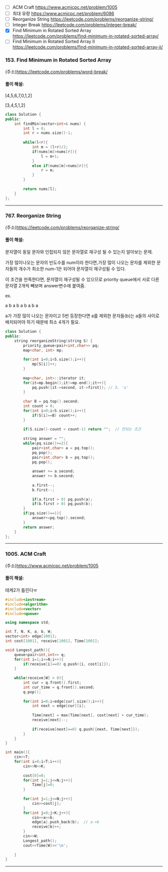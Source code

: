 - [ ] ACM Craft
https://www.acmicpc.net/problem/1005
- [ ] 최대 유량
https://www.acmicpc.net/problem/6086
- [ ] Reorganize String
https://leetcode.com/problems/reorganize-string/
- [ ] Integer Break
https://leetcode.com/problems/integer-break/
- [x] Find Minimum in Rotated Sorted Array
https://leetcode.com/problems/find-minimum-in-rotated-sorted-array/
- [ ] Find Minimum in Rotated Sorted Array II
https://leetcode.com/problems/find-minimum-in-rotated-sorted-array-ii/

### 153. Find Minimum in Rotated Sorted Array
(주소)https://leetcode.com/problems/word-break/

#### 풀이 해설:

[4,5,6,7,0,1,2]

[3,4,5,1,2] 

```c++
class Solution {
public:
    int findMin(vector<int>& nums) {
        int l = 0;
        int r = nums.size()-1;
        
        while(l<r){
            int m = (l+r)/2;
            if(nums[m]>nums[r]){
                l = m+1;
            }
            else if(nums[m]<nums[r]){
                r = m;
            }
        }
        
        return nums[l];
    }
};
```

---

### 767. Reorganize String
(주소)https://leetcode.com/problems/reorganize-string/

#### 풀이 해설:

 문자열이 동일 문자와 인접되지 않은 문자열로 재구성 될 수 있는지 알아보는 문제.
 
 가장 많이나오는 문자의 빈도수를 num이라 한다면,가장 많이 나오는 문자를 제외한 문자들의 개수가 최소한 num-1은 되어야 문자열이 재구성될 수 있다.
 
 이 조건을 만족한다면, 문자열이 재구성될 수 있으므로 priority queue에서 서로 다른 문자열 2개씩 빼보며 answer변수에 붙여줌.
 
 ex.
 
 a b a b a b a b a
 
 a가 가장 많이 나오는 문자이고 5번 등장한다면 a를 제외한 문자들(b)는 a들의 사이로 배치되어야 하기 때문에 최소 4개가 필요.


```c++
class Solution {
public:
    string reorganizeString(string S) {
        priority_queue<pair<int,char>> pq;
        map<char, int> mp;
        
        for(int i=0;i<S.size();i++){
            mp[S[i]]++;
        }
        
        map<char, int>::iterator it;
        for(it=mp.begin();it!=mp.end();it++){
            pq.push({it->second, it->first}); // 3, 'a'
        }
        
        char B = pq.top().second;
        int count = 0;
        for(int i=0;i<S.size();i++){
            if(S[i]==B) count++;
        }
        
        if(S.size()-count < count-1) return "";  // 안되는 조건
        
        string answer = "";
        while(pq.size()>=2){
            pair<int,char> a = pq.top();
            pq.pop();
            pair<int,char> b = pq.top();
            pq.pop();
            
            answer += a.second;
            answer += b.second;
            
            a.first--;
            b.first--;
            
            if(a.first > 0) pq.push(a);
            if(b.first > 0) pq.push(b);
        }
        if(pq.size()==1){
            answer+=pq.top().second;
        }
        return answer;
    }
};
```

---

### 1005. ACM Craft
(주소)https://www.acmicpc.net/problem/1005

#### 풀이 해설:

테케2가 틀린다ㅠ


```c++
#include<iostream>
#include<algorithm>
#include<vector>
#include<queue>

using namespace std;

int T, N, K, a, b, W;
vector<int> edge[1001];
int cost[1001], receive[1001], Time[1001];

void Longest_path(){
    queue<pair<int,int>> q;
    for(int i=1;i<=N;i++){
        if(receive[i]==0) q.push({i, cost[i]});
    }
    
    while(receive[W] > 0){
        int cur = q.front().first;
        int cur_time = q.front().second;
        q.pop();
        
        for(int i=0;i<edge[cur].size();i++){
            int next = edge[cur][i];
            
            Time[next] = max(Time[next], cost[next] + cur_time);
            receive[next]--;
            
            if(receive[next]==0) q.push({next, Time[next]});
        }
    }
}

int main(){
    cin>>T;
    for(int i=0;i<T;i++){
        cin>>N>>K;
        
        cost[0]=0;
        for(int j=1;j<=N;j++){
            Time[j]=0;
        }
        
        for(int j=1;j<=N;j++){
            cin>>cost[j];
        }
        for(int j=0;j<K;j++){
            cin>>a>>b;
            edge[a].push_back(b);  // a->b
            receive[b]++;
        }
        cin>>W;
        Longest_path();
        cout<<Time[W]<<'\n';
        
    }
}
```

---
